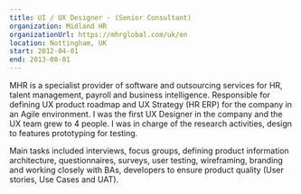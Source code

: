 ```yaml
---
title: UI / UX Designer - (Senior Consultant)
organization: Midland HR
organizationUrl: https://mhrglobal.com/uk/en
location: Nottingham, UK
start: 2012-04-01
end: 2013-08-01
---
```


MHR is a specialist provider of software and outsourcing services for HR, talent management, payroll and business intelligence.
Responsible for defining UX product roadmap and UX Strategy (HR ERP) for the company in an Agile environment. I was the first UX Designer in the company and the UX team grew to 4 people. I was in charge of the research activities, design to features prototyping for testing.

Main tasks included interviews, focus groups, defining product information architecture, questionnaires, surveys, user testing, wireframing, branding and working closely with BAs, developers to ensure product quality (User stories, Use Cases and UAT).